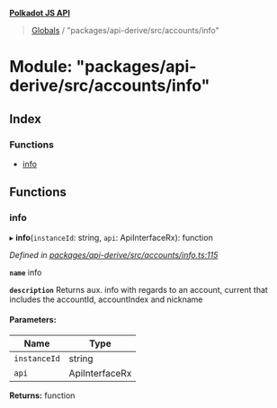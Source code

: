 **[Polkadot JS API](../README.md)**

> [Globals](../globals.md) / "packages/api-derive/src/accounts/info"

# Module: "packages/api-derive/src/accounts/info"

## Index

### Functions

* [info](_packages_api_derive_src_accounts_info_.md#info)

## Functions

### info

▸ **info**(`instanceId`: string, `api`: ApiInterfaceRx): function

*Defined in [packages/api-derive/src/accounts/info.ts:115](https://github.com/polkadot-js/api/blob/d3703c072/packages/api-derive/src/accounts/info.ts#L115)*

**`name`** info

**`description`** Returns aux. info with regards to an account, current that includes the accountId, accountIndex and nickname

#### Parameters:

Name | Type |
------ | ------ |
`instanceId` | string |
`api` | ApiInterfaceRx |

**Returns:** function
